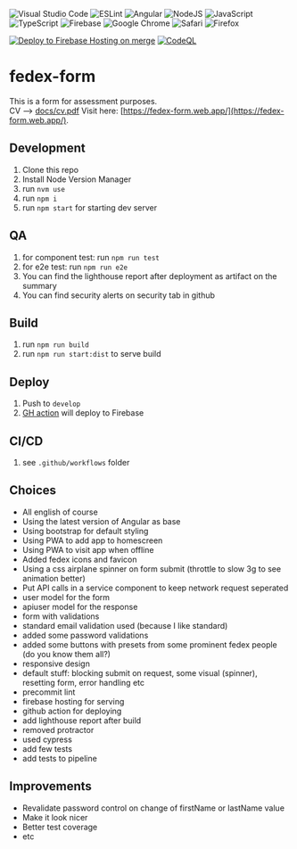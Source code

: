 ![Visual Studio Code](https://img.shields.io/badge/Visual%20Studio%20Code-0078d7.svg?style=for-the-badge&logo=visual-studio-code&logoColor=white)
![ESLint](https://img.shields.io/badge/ESLint-4B3263?style=for-the-badge&logo=eslint&logoColor=white)
![Angular](https://img.shields.io/badge/angular-%23DD0031.svg?style=for-the-badge&logo=angular&logoColor=white)
![NodeJS](https://img.shields.io/badge/node.js-6DA55F?style=for-the-badge&logo=node.js&logoColor=white)
![JavaScript](https://img.shields.io/badge/javascript-%23323330.svg?style=for-the-badge&logo=javascript&logoColor=%23F7DF1E)
![TypeScript](https://img.shields.io/badge/typescript-%23007ACC.svg?style=for-the-badge&logo=typescript&logoColor=white)
![Firebase](https://img.shields.io/badge/firebase-%23039BE5.svg?style=for-the-badge&logo=firebase)
![Google Chrome](https://img.shields.io/badge/Google%20Chrome-4285F4?style=for-the-badge&logo=GoogleChrome&logoColor=white)
![Safari](https://img.shields.io/badge/Safari-000000?style=for-the-badge&logo=Safari&logoColor=white)
![Firefox](https://img.shields.io/badge/Firefox-FF7139?style=for-the-badge&logo=Firefox-Browser&logoColor=white)

[![Deploy to Firebase Hosting on merge](https://github.com/iceicerickert/fedex-form/actions/workflows/firebase-hosting-merge.yml/badge.svg?branch=develop)](https://github.com/iceicerickert/fedex-form/actions/workflows/firebase-hosting-merge.yml)
[![CodeQL](https://github.com/iceicerickert/fedex-form/actions/workflows/codeql.yml/badge.svg?branch=develop)](https://github.com/iceicerickert/fedex-form/actions/workflows/codeql.yml)

# fedex-form

This is a form for assessment purposes.  
CV --> [docs/cv.pdf](docs/cv.pdf) 
Visit here: [https://fedex-form.web.app/](https://fedex-form.web.app/).  


## Development

1. Clone this repo
1. Install Node Version Manager
1. run `nvm use`
1. run `npm i`
1. run `npm start` for starting dev server


## QA

1. for component test: run `npm run test`
1. for e2e test: run `npm run e2e`
1. You can find the lighthouse report after deployment as artifact on the summary
1. You can find security alerts on security tab in github


## Build

1. run `npm run build`
1. run `npm run start:dist` to serve build


## Deploy

1. Push to `develop`
1. [GH action](https://github.com/iceicerickert/fedex-form/actions/workflows/firebase-hosting-merge.yml) will deploy to Firebase


## CI/CD

1. see `.github/workflows` folder


## Choices

- All english of course
- Using the latest version of Angular as base
- Using bootstrap for default styling
- Using PWA to add app to homescreen
- Using PWA to visit app when offline
- Added fedex icons and favicon
- Using a css airplane spinner on form submit (throttle to slow 3g to see animation better)
- Put API calls in a service component to keep network request seperated
- user model for the form
- apiuser model for the response
- form with validations
- standard email validation used (because I like standard)
- added some password validations
- added some buttons with presets from some prominent fedex people (do you know them all?)
- responsive design
- default stuff: blocking submit on request, some visual (spinner), resetting form, error handling etc
- precommit lint
- firebase hosting for serving
- github action for deploying
- add lighthouse report after build
- removed protractor
- used cypress
- add few tests
- add tests to pipeline


 ## Improvements

- Revalidate password control on change of firstName or lastName value
- Make it look nicer
- Better test coverage
- etc
